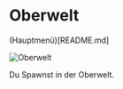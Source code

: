 # Oberwelt

(Hauptmenü)[README.md]

![Oberwelt](https://vignette.wikia.nocookie.net/galaxy-space-german/images/6/65/3._Erde.png/revision/latest?cb=20171105232615&path-prefix=de)

Du Spawnst in der Oberwelt. 
